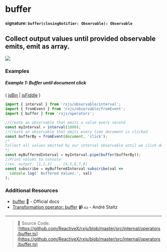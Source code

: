 # buffer

#### signature: `buffer(closingNotifier: Observable): Observable`

## Collect output values until provided observable emits, emit as array.

<a href="https://ultimateangular.com/?ref=76683_kee7y7vk"><img src="https://ultimateangular.com/assets/img/banners/ua-leader.svg"></a>

### Examples

##### Example 1: Buffer until document click

( [jsBin](http://jsbin.com/fazimarajo/edit?js,console,output) |
[jsFiddle](https://jsfiddle.net/btroncone/7451s67k/) )

```js
import { interval } from 'rxjs/observable/interval';
import { fromEvent } from 'rxjs/observable/fromEvent';
import { buffer } from 'rxjs/operators';

//Create an observable that emits a value every second
const myInterval = interval(1000);
//Create an observable that emits every time document is clicked
const bufferBy = fromEvent(document, 'click');
/*
Collect all values emitted by our interval observable until we click document. This will cause the bufferBy Observable to emit a value, satisfying the buffer. Pass us all collected values since last buffer as an array.
*/
const myBufferedInterval = myInterval.pipe(buffer(bufferBy));
//Print values to console
//ex. output: [1,2,3] ... [4,5,6,7,8]
const subscribe = myBufferedInterval.subscribe(val =>
  console.log(' Buffered Values:', val)
);
```

### Additional Resources

* [buffer](http://reactivex.io/rxjs/class/es6/Observable.js~Observable.html#instance-method-buffer)
  :newspaper: - Official docs
* [Transformation operator: buffer](https://egghead.io/lessons/rxjs-transformation-operator-buffer?course=rxjs-beyond-the-basics-operators-in-depth)
  :video_camera: :dollar: - André Staltz

---

> :file_folder: Source Code:
> [https://github.com/ReactiveX/rxjs/blob/master/src/internal/operators/buffer.ts](https://github.com/ReactiveX/rxjs/blob/master/src/internal/operators/buffer.ts)
